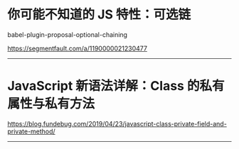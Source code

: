 # 你可能不知道的 JS 特性：可选链

babel-plugin-proposal-optional-chaining

https://segmentfault.com/a/1190000021230477

---

# JavaScript 新语法详解：Class 的私有属性与私有方法

https://blog.fundebug.com/2019/04/23/javascript-class-private-field-and-private-method/

---
